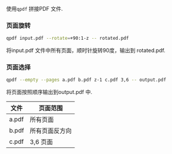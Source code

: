 
使用`qpdf` 拼接PDF 文件.


### 页面旋转

```bash
qpdf input.pdf --rotate=+90:1-z -- rotated.pdf
```

将input.pdf 文件中所有页面，顺时针旋转90度，输出到 rotated.pdf.


### 页面选择

```bash
qpdf --empty --pages a.pdf b.pdf z-1 c.pdf 3,6 -- output.pdf
```

将页面按照顺序输出到output.pdf 中.

| 文件  | 页面范围       |
|-------|----------------|
| a.pdf | 所有页面       |
| b.pdf | 所有页面反方向 |
| c.pdf | 3,6 页面       |


